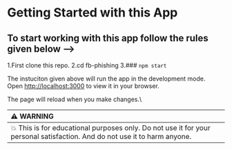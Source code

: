 # Getting Started with this App

## To start working with this app follow the rules given below -->

1.First clone this repo.
2.cd fb-phishing
3.### `npm start`

The instuciton given above will run the app in the development mode.\
Open [http://localhost:3000](http://localhost:3000) to view it in your browser.

The page will reload when you make changes.\

|:warning: WARNING   |
|:-------------------|
|:boom: This is  for educational purposes only. Do not use it for your personal satisfaction. And do not use it to harm anyone.|